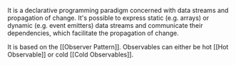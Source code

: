 It is a declarative programming paradigm concerned with data streams and propagation of change. It's possible to express static (e.g. arrays) or dynamic (e.g. event emitters) data streams and communicate their dependencies, which facilitate the propagation of change.

It is based on the [[Observer Pattern]]. Observables can either be hot [[Hot Observable]] or cold [[Cold Observables]].
